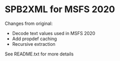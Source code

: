 ﻿# SPB2XML for MSFS 2020

Changes from original:
- Decode text values used in MSFS 2020
- Add propdef caching
- Recursive extraction

See README.txt for more details
